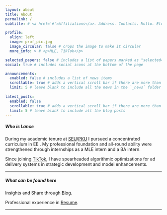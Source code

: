 ```yaml
---
layout: about
title: About
permalink: /
subtitle: # <a href='#'>Affiliations</a>. Address. Contacts. Motto. Etc.

profile:
  align: left
  image: prof_pic.jpg
  image_circular: false # crops the image to make it circular
  more_info: > # <p>MLE, TikTok</p>

selected_papers: false # includes a list of papers marked as "selected={true}"
social: true # includes social icons at the bottom of the page

announcements:
  enabled: false # includes a list of news items
  scrollable: true # adds a vertical scroll bar if there are more than 3 news items
  limit: 5 # leave blank to include all the news in the `_news` folder
 
latest_posts:
  enabled: false
  scrollable: true # adds a vertical scroll bar if there are more than 3 new posts items
  limit: 5 # leave blank to include all the blog posts
---
```


##### **Who** is Lance

During my academic tenure at [SEU](https://www.seu.edu.cn/)/[PKU](https://www.pku.edu.cn/) I pursued a concentrated curriculum in EE . My professional foundation and all-round ability were strengthened through internships as a MLE intern and a BA intern.

Since joining [TikTok](https://tiktok.com), I have spearheaded algorithmic optimizations for ad delivery systems in strategic development and model enhancements.

<!-- across Recall, Rough Ranking, and Fine Ranking.  -->
<!-- Below are selected projects:
- Developed CVR model via Federated Learning framework integrating prediction capabilities for Trackable/Non-Trackable traffic
- Deployed multiple retrieval branches leveraging compliant multi-source Signals
- Enhanced advertising models through cross-domain collaboration with recommendation samples
- Participated product launches including internal ads, ad4ad and promotion-to-live products -->
<!-- - Optimized bidding strategies for CostCap products including minROAS, tROAS -->


---


##### **What** can be found here
Insights and Share through [Blog](/blog/).

Professional experience in [Resume](/cv/).

---

<!-- 
Write your biography here. Tell the world about yourself. Link to your favorite [subreddit](http://reddit.com). You can put a picture in, too. The code is already in, just name your picture `prof_pic.jpg` and put it in the `img/` folder.

Put your address / P.O. box / other info right below your picture. You can also disable any of these elements by editing `profile` property of the YAML header of your `_pages/about.md`. Edit `_bibliography/papers.bib` and Jekyll will render your [publications page](/al-folio/publications/) automatically.

Link to your social media connections, too. This theme is set up to use [Font Awesome icons](https://fontawesome.com/) and [Academicons](https://jpswalsh.github.io/academicons/), like the ones below. Add your Facebook, Twitter, LinkedIn, Google Scholar, or just disable all of them. -->
